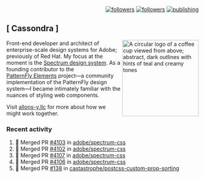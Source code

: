 <p align="right"><a rel="me" href="https://front-end.social/@castastrophe">
    <img alt="followers" title="Follow me on Mastodon" src="https://img.shields.io/mastodon/follow/109297102751309835?domain=https%3A%2F%2Ffront-end.social&label=Follow&logo=mastodon&logoColor=white&style=for-the-badge&labelColor=008080&color=006969"/></a>
  <a href="https://codepen.io/castastrophe/">
    <img alt="followers" title="Follow me on CodePen" src="https://img.shields.io/badge/23-1?color=640464&labelColor=7c007c&style=for-the-badge&logo=codepen&label=Follow"/></a>
<a href="https://castastrophe.medium.com/">
    <img alt="publishing" title="View articles on Medium" src="https://img.shields.io/badge/107-1?color=666&labelColor=444&label=subscribe&logo=medium&logoColor=white&style=for-the-badge"/></a>
</p>

## [&nbsp;Cassondra&nbsp;]

<img align="right" src="https://github-production-user-asset-6210df.s3.amazonaws.com/1840295/253016758-ba468774-1cd3-42c2-8f43-947b5eeb5edf.png" height="200" alt="A circular logo of a coffee cup viewed from above; abstract, dark outlines with hints of teal and creamy tones">

Front-end developer and architect of enterprise-scale design systems for Adobe; previously of Red Hat. My focus at the moment is the [Spectrum design system](https://github.com/adobe/spectrum-css). As a founding contributor to the [PatternFly&nbsp;Elements](https://github.com/patternfly/patternfly-elements) project&mdash;a community implementation of the PatternFly design system&mdash;I became intimately familiar with the nuances of styling web components.

Visit [allons-y.llc](http://allons-y.llc/) for more about how we might work together.

### Recent activity

<!--START_SECTION:activity-->
1. 🎉 Merged PR [#4103](https://github.com/adobe/spectrum-css/pull/4103) in [adobe/spectrum-css](https://github.com/adobe/spectrum-css)
2. 🎉 Merged PR [#4102](https://github.com/adobe/spectrum-css/pull/4102) in [adobe/spectrum-css](https://github.com/adobe/spectrum-css)
3. 🎉 Merged PR [#4107](https://github.com/adobe/spectrum-css/pull/4107) in [adobe/spectrum-css](https://github.com/adobe/spectrum-css)
4. 🎉 Merged PR [#4106](https://github.com/adobe/spectrum-css/pull/4106) in [adobe/spectrum-css](https://github.com/adobe/spectrum-css)
5. 🎉 Merged PR [#138](https://github.com/castastrophe/postcss-custom-prop-sorting/pull/138) in [castastrophe/postcss-custom-prop-sorting](https://github.com/castastrophe/postcss-custom-prop-sorting)
<!--END_SECTION:activity-->
